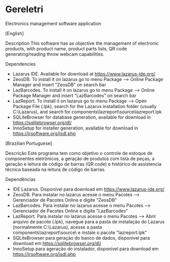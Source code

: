 # Gereletri
Electronics management software application

[English]

Description
  This software has as objective the management of electronic products, with product name, product parts lists, QR code generating/reading throw webcam capabilities.
  
Dependencies
- Lazarus IDE. Available for download at https://www.lazarus-ide.org/
- ZeosDB. To install it on lazarus go to menu Package --> Online Package Manager and insert "ZeosDB" on search bar
- LazBarcodes. To install it on lazarus go to menu Package --> Online Package Manager and insert "LazBarcodes" on search bar
- LazReport. To install it on lazarus go to menu Package --> Open Package File (.lpk), search for the Lazarus installation folder (usually C:\Lazarus), and search for components\lazreport\source\lazreport.lpk
- SQLiteBrowser for database generation, available for download in https://sqlitebrowser.org/dl/
- InnoSetup for installer generation, available for download in https://jrsoftware.org/isdl.php

[Brazilian Portuguese]

Descrição
  Este programa tem como objetivo o controle de estoque de componentes eletrônicos, a geração de produtos com lista de peças, a geração e leitura de código de barras (QR code) e histórico de assistencia técnica baseada na leitura de código de barras.

Dependências
- IDE Lazarus. Disponível para download em https://www.lazarus-ide.org/
- ZeosDB. Para instalar no lazarus acesse o menu Pacotes --> Gerenciador de Pacotes Online e digite "ZeosDB"
- LazBarcodes. Para instalar no lazarus acesse o menu Pacotes --> Gerenciador de Pacotes Online e digite "LazBarcodes"
- LazReport. Para instalar no lazarus acesse o menu Pacotes --> Abrir arquivo de pacote (.lpk), navegue para a pasta de instalação do Lazarus (normalmente C:\Lazarus), acesse a pasta components\lazreport\source\ e instale o pacote "lazreport.lpk"
- SQLiteBrowser para geração do banco de dados, disponível para download em https://sqlitebrowser.org/dl/
- InnoSetup para ageração do instalador, disponível para download em https://jrsoftware.org/isdl.php
